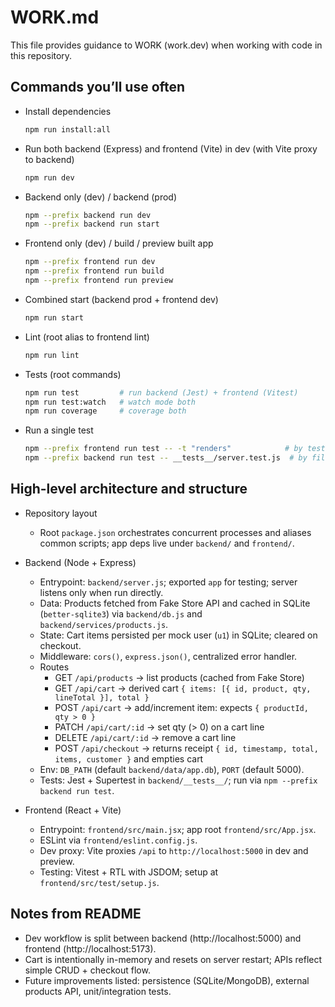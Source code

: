 # WORK.md

This file provides guidance to WORK (work.dev) when working with code in this repository.

## Commands you’ll use often

- Install dependencies
  ```sh path=null start=null
  npm run install:all
  ```
- Run both backend (Express) and frontend (Vite) in dev (with Vite proxy to backend)
  ```sh path=null start=null
  npm run dev
  ```
- Backend only (dev) / backend (prod)
  ```sh path=null start=null
  npm --prefix backend run dev
  npm --prefix backend run start
  ```
- Frontend only (dev) / build / preview built app
  ```sh path=null start=null
  npm --prefix frontend run dev
  npm --prefix frontend run build
  npm --prefix frontend run preview
  ```
- Combined start (backend prod + frontend dev)
  ```sh path=null start=null
  npm run start
  ```
- Lint (root alias to frontend lint)
  ```sh path=null start=null
  npm run lint
  ```
- Tests (root commands)
  ```sh path=null start=null
  npm run test         # run backend (Jest) + frontend (Vitest)
  npm run test:watch   # watch mode both
  npm run coverage     # coverage both
  ```
- Run a single test
  ```sh path=null start=null
  npm --prefix frontend run test -- -t "renders"            # by test name
  npm --prefix backend run test -- __tests__/server.test.js  # by file
  ```

## High-level architecture and structure

- Repository layout
  - Root `package.json` orchestrates concurrent processes and aliases common scripts; app deps live under `backend/` and `frontend/`.

- Backend (Node + Express)
  - Entrypoint: `backend/server.js`; exported `app` for testing; server listens only when run directly.
  - Data: Products fetched from Fake Store API and cached in SQLite (`better-sqlite3`) via `backend/db.js` and `backend/services/products.js`.
  - State: Cart items persisted per mock user (`u1`) in SQLite; cleared on checkout.
  - Middleware: `cors()`, `express.json()`, centralized error handler.
  - Routes
    - GET `/api/products` → list products (cached from Fake Store)
    - GET `/api/cart` → derived cart `{ items: [{ id, product, qty, lineTotal }], total }`
    - POST `/api/cart` → add/increment item: expects `{ productId, qty > 0 }`
    - PATCH `/api/cart/:id` → set qty (> 0) on a cart line
    - DELETE `/api/cart/:id` → remove a cart line
    - POST `/api/checkout` → returns receipt `{ id, timestamp, total, items, customer }` and empties cart
  - Env: `DB_PATH` (default `backend/data/app.db`), `PORT` (default 5000).
  - Tests: Jest + Supertest in `backend/__tests__/`; run via `npm --prefix backend run test`.

- Frontend (React + Vite)
  - Entrypoint: `frontend/src/main.jsx`; app root `frontend/src/App.jsx`.
  - ESLint via `frontend/eslint.config.js`.
  - Dev proxy: Vite proxies `/api` to `http://localhost:5000` in dev and preview.
  - Testing: Vitest + RTL with JSDOM; setup at `frontend/src/test/setup.js`.

## Notes from README

- Dev workflow is split between backend (http://localhost:5000) and frontend (http://localhost:5173).
- Cart is intentionally in-memory and resets on server restart; APIs reflect simple CRUD + checkout flow.
- Future improvements listed: persistence (SQLite/MongoDB), external products API, unit/integration tests.
